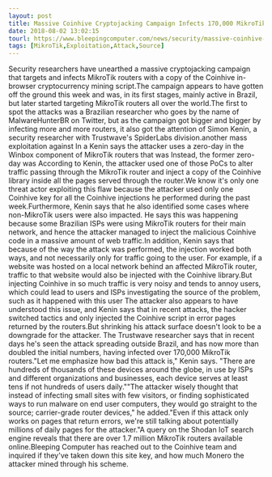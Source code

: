 ```yaml
---
layout: post
title: Massive Coinhive Cryptojacking Campaign Infects 170,000 MikroTik Routers
date: 2018-08-02 13:02:15
tourl: https://www.bleepingcomputer.com/news/security/massive-coinhive-cryptojacking-campaign-infects-170-000-mikrotik-routers/
tags: [MikroTik,Exploitation,Attack,Source]
---
```

Security researchers have unearthed a massive cryptojacking campaign that targets and infects MikroTik routers with a copy of the Coinhive in-browser cryptocurrency mining script.The campaign appears to have gotten off the ground this week and was, in its first stages, mainly active in Brazil, but later started targeting MikroTik routers all over the world.The first to spot the attacks was a Brazilian researcher who goes by the name of MalwareHunterBR on Twitter, but as the campaign got bigger and bigger by infecting more and more routers, it also got the attention of Simon Kenin, a security researcher with Trustwave's SpiderLabs division.another mass exploitation against In a Kenin says the attacker uses a zero-day in the Winbox component of MikroTik routers that was Instead, the former zero-day was According to Kenin, the attacker used one of those PoCs to alter traffic passing through the MikroTik router and inject a copy of the Coinhive library inside all the pages served through the router.We know it's only one threat actor exploiting this flaw because the attacker used only one Coinhive key for all the Coinhive injections he performed during the past week.Furthermore, Kenin says that he also identified some cases where non-MikroTik users were also impacted. He says this was happening because some Brazilian ISPs were using MikroTik routers for their main network, and hence the attacker managed to inject the malicious Coinhive code in a massive amount of web traffic.In addition, Kenin says that because of the way the attack was performed, the injection worked both ways, and not necessarily only for traffic going to the user. For example, if a website was hosted on a local network behind an affected MikroTik router, traffic to that website would also be injected with the Coinhive library.But injecting Coinhive in so much traffic is very noisy and tends to annoy users, which could lead to users and ISPs investigating the source of the problem, such as it happened with this user The attacker also appears to have understood this issue, and Kenin says that in recent attacks, the hacker switched tactics and only injected the Coinhive script in error pages returned by the routers.But shrinking his attack surface doesn't look to be a downgrade for the attacker. The Trustwave researcher says that in recent days he's seen the attack spreading outside Brazil, and has now more than doubled the initial numbers, having infected over 170,000 MikroTik routers."Let me emphasize how bad this attack is," Kenin says. "There are hundreds of thousands of these devices around the globe, in use by ISPs and different organizations and businesses, each device serves at least tens if not hundreds of users daily.""The attacker wisely thought that instead of infecting small sites with few visitors, or finding sophisticated ways to run malware on end user computers, they would go straight to the source; carrier-grade router devices," he added."Even if this attack only works on pages that return errors, we're still talking about potentially millions of daily pages for the attacker."A query on the Shodan IoT search engine reveals that there are over 1.7 million MikroTik routers available online.Bleeping Computer has reached out to the Coinhive team and inquired if they've taken down this site key, and how much Monero the attacker mined through his scheme.